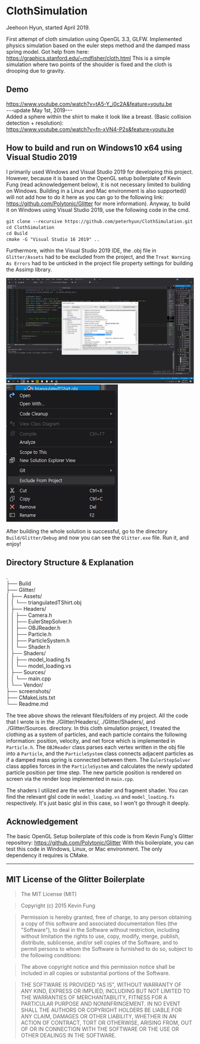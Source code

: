 # ClothSimulation
Jeehoon Hyun, started April 2019.

First attempt of cloth simulation using OpenGL 3.3, GLFW. Implemented physics simulation based on the euler steps method and the damped mass spring model. Got help from here: https://graphics.stanford.edu/~mdfisher/cloth.html
This is a simple simulation where two points of the shoulder is fixed and the cloth is drooping due to gravity.

## Demo
https://www.youtube.com/watch?v=tA5-Y_i0c2A&feature=youtu.be  
---update May 1st, 2019---  
Added a sphere within the shirt to make it look like a breast. (Basic collision detection + resolution):  
https://www.youtube.com/watch?v=fn-xVN4-P2s&feature=youtu.be

## How to build and run on Windows10 x64 using Visual Studio 2019
I primarily used Windows and Visual Studio 2019 for developing this project. However, because it is based on the OpenGL setup boilerplate of Kevin Fung (read acknowledgement below), it is not necessary limited to building on Windows. Building in a Linux and Mac environment is also supported(I will not add how to do it here as you can go to the following link: https://github.com/Polytonic/Glitter for more information). Anyway, to build it on Windows using Visual Studio 2019, use the following code in the cmd.
```
git clone --recursive https://github.com/peterhyun/ClothSimulation.git
cd ClothSimulation
cd Build
cmake -G "Visual Studio 16 2019" ..
```
Furthermore, within the Visual Studio 2019 IDE, the .obj file in ```Glitter/Assets``` had to be excluded from the project, and the ```Treat Warning As Errors``` had to be unticked in the project file property settings for building the Assimp library.

![TreatWarningAsErrors](screenshots/DoNotTreatWarningsAsErrors.JPG)
![ExcludeFromBuilding](screenshots/Capture_ExcludeFromProject.JPG)

After building the whole solution is successful, go to the directory ```Build/Glitter/Debug``` and now you can see the ```Glitter.exe``` file. Run it, and enjoy!
## Directory Structure & Explanation
.  
├── Build  
├── Glitter/  
│   ├── Assets/  
│   │   └── triangulatedTShirt.obj  
│   ├── Headers/  
│   │   ├── Camera.h  
│   │   ├── EulerStepSolver.h  
│   │   ├── OBJReader.h  
│   │   ├── Particle.h  
│   │   ├── ParticleSystem.h  
│   │   └── Shader.h  
│   ├── Shaders/  
│   │   ├── model_loading.fs  
│   │   └── model_loading.vs  
│   ├── Sources/  
│   │   └── main.cpp  
│   └── Vendor/  
├── screenshots/  
├── CMakeLists.txt  
└── Readme.md  

The tree above shows the relevant files/folders of my project. All the code that I wrote is in the ./Glitter/Headers/, ./Glitter/Shaders/, and ./Glitter/Sources. directory. In this cloth simulation project, I treated the clothing as a system of particles, and each particle contains the following information: position, velocity, and net force which is implemented in ```Particle.h```. The ```OBJReader``` class parses each vertex written in the obj file into a ```Particle```, and the ```ParticleSystem``` class connects adjacent particles as if a damped mass spring is connected between them. The ```EulerStepSolver``` class applies forces in the ```ParticleSystem``` and calculates the newly updated particle position per time step. The new particle position is rendered on screen via the render loop implemented in ```main.cpp```.

The shaders I utilized are the vertex shader and fragment shader. You can find the relevant glsl code in ```model_loading.vs``` and ```model_loading.fs``` respectively. It's just basic glsl in this case, so I won't go through it deeply.

## Acknowledgement
The basic OpenGL Setup boilerplate of this code is from Kevin Fung's Glitter repository: https://github.com/Polytonic/Glitter
With this boilerplate, you can test this code in Windows, Linux, or Mac environment. The only dependency it requires is CMake.

-------------------------------------------------------------------------------------------------------------------
## MIT License of the Glitter Boilerplate
>The MIT License (MIT)

>Copyright (c) 2015 Kevin Fung

>Permission is hereby granted, free of charge, to any person obtaining a copy of this software and associated documentation files (the "Software"), to deal in the Software without restriction, including without limitation the rights to use, copy, modify, merge, publish, distribute, sublicense, and/or sell copies of the Software, and to permit persons to whom the Software is furnished to do so, subject to the following conditions:

>The above copyright notice and this permission notice shall be included in all copies or substantial portions of the Software.

>THE SOFTWARE IS PROVIDED "AS IS", WITHOUT WARRANTY OF ANY KIND, EXPRESS OR IMPLIED, INCLUDING BUT NOT LIMITED TO THE WARRANTIES OF MERCHANTABILITY, FITNESS FOR A PARTICULAR PURPOSE AND NONINFRINGEMENT. IN NO EVENT SHALL THE AUTHORS OR COPYRIGHT HOLDERS BE LIABLE FOR ANY CLAIM, DAMAGES OR OTHER LIABILITY, WHETHER IN AN ACTION OF CONTRACT, TORT OR OTHERWISE, ARISING FROM, OUT OF OR IN CONNECTION WITH THE SOFTWARE OR THE USE OR OTHER DEALINGS IN THE SOFTWARE.
